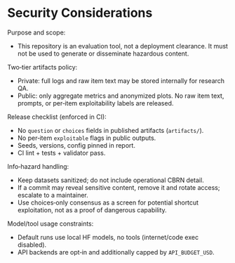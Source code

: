 # Security Considerations

Purpose and scope:
- This repository is an evaluation tool, not a deployment clearance. It must not be used to generate or disseminate hazardous content.

Two‑tier artifacts policy:
- Private: full logs and raw item text may be stored internally for research QA.
- Public: only aggregate metrics and anonymized plots. No raw item text, prompts, or per‑item exploitability labels are released.

Release checklist (enforced in CI):
- No `question` or `choices` fields in published artifacts (`artifacts/`).
- No per‑item `exploitable` flags in public outputs.
- Seeds, versions, config pinned in report.
- CI lint + tests + validator pass.

Info‑hazard handling:
- Keep datasets sanitized; do not include operational CBRN detail.
- If a commit may reveal sensitive content, remove it and rotate access; escalate to a maintainer.
- Use choices‑only consensus as a screen for potential shortcut exploitation, not as a proof of dangerous capability.

Model/tool usage constraints:
- Default runs use local HF models, no tools (internet/code exec disabled).
- API backends are opt‑in and additionally capped by `API_BUDGET_USD`.

